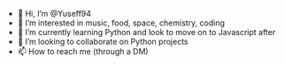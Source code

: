 - 👋 Hi, I’m @Yuseff94
- 🤔 I’m interested in music, food, space, chemistry, coding
- 📙 I’m currently learning Python and look to move on to Javascript after
- 🌹 I’m looking to collaborate on Python projects
- 📫 How to reach me (through a DM)

<!---
Yuseff94/Yuseff94 is a ✨ special ✨ repository because its `README.md` (this file) appears on your GitHub profile.
You can click the Preview link to take a look at your changes.
--->
